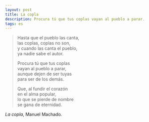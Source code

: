 ```yaml
---
layout: post
title: La copla
description: Procura tú que tus coplas vayan al pueblo a parar.
tags: es
---
```


> Hasta que el pueblo las canta,  
> las coplas, coplas no son,  
> y cuando las canta el pueblo,  
> ya nadie sabe el autor.
>
> Procura tú que tus coplas  
> vayan al pueblo a parar,  
> aunque dejen de ser tuyas  
> para ser de los demás.
>
> Que, al fundir el corazón  
> en el alma popular,  
> lo que se pierde de nombre  
> se gana de eternidad.

*La copla*, Manuel Machado.
